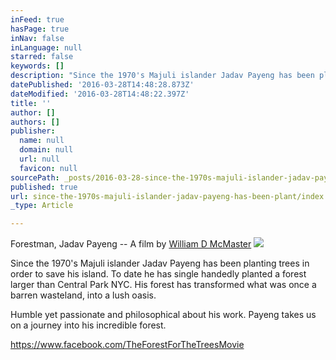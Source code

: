 ```yaml
---
inFeed: true
hasPage: true
inNav: false
inLanguage: null
starred: false
keywords: []
description: "Since the 1970's Majuli islander Jadav Payeng has been planting trees in order to save his island. To date he has single handedly planted a forest larger than Central Park NYC. His forest has transformed what was once a barren wasteland, into a lush oasis."
datePublished: '2016-03-28T14:48:28.873Z'
dateModified: '2016-03-28T14:48:22.397Z'
title: ''
author: []
authors: []
publisher:
  name: null
  domain: null
  url: null
  favicon: null
sourcePath: _posts/2016-03-28-since-the-1970s-majuli-islander-jadav-payeng-has-been-plant.md
published: true
url: since-the-1970s-majuli-islander-jadav-payeng-has-been-plant/index.html
_type: Article

---
```

Forestman, Jadav Payeng -- A film by [William D McMaster][0]
![](https://the-grid-user-content.s3-us-west-2.amazonaws.com/733ba52b-111b-42b9-9380-2bb269317184.png)

Since the 1970's Majuli islander Jadav Payeng has been planting trees in order to save his island. To date he has single handedly planted a forest larger than Central Park NYC. His forest has transformed what was once a barren wasteland, into a lush oasis.

Humble yet passionate and philosophical about his work. Payeng takes us on a journey into his incredible forest.

https://www.facebook.com/TheForestForTheTreesMovie

[0]: https://www.youtube.com/channel/UC5Ts4t2k-Q1l9rXnH7A551A